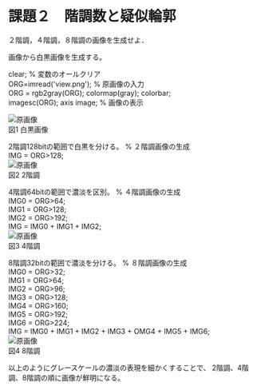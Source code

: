 # 課題２　階調数と疑似輪郭
２階調，４階調，８階調の画像を生成せよ．

画像から白黒画像を生成する。

clear; % 変数のオールクリア  
ORG=imread('view.png'); % 原画像の入力  
ORG = rgb2gray(ORG); colormap(gray); colorbar;  
imagesc(ORG); axis image; % 画像の表示  

![原画像](https://github.com/Seiya070/Image_Process/blob/master/image/2-1.png?raw=true)  
図1 白黒画像

2階調128bitの範囲で白黒を分ける。
% ２階調画像の生成  
IMG = ORG>128;  
![原画像](https://github.com/Seiya070/Image_Process/blob/master/image/2-2.png?raw=true)  
図2 2階調

4階調64bitの範囲で濃淡を区別。
% ４階調画像の生成  
IMG0 = ORG>64;  
IMG1 = ORG>128;  
IMG2 = ORG>192;  
IMG = IMG0 + IMG1 + IMG2;  
![原画像](https://github.com/Seiya070/Image_Process/blob/master/image/2-3.png?raw=true)  
図3 4階調

8階調32bitの範囲で濃淡を分ける。
% ８階調画像の生成  
IMG0 = ORG>32;  
IMG1 = ORG>64;  
IMG2 = ORG>96;  
IMG3 = ORG>128;  
IMG4 = ORG>160;  
IMG5 = ORG>192;  
IMG6 = ORG>224;  
IMG = IMG0 + IMG1 + IMG2 + IMG3 + OMG4 + IMG5 + IMG6;  
![原画像](https://github.com/Seiya070/Image_Process/blob/master/image/2-4.png?raw=true)  
図4 8階調

以上のようにグレースケールの濃淡の表現を細かくすることで、
2階調、4階調、8階調の順に画像が鮮明になる。

